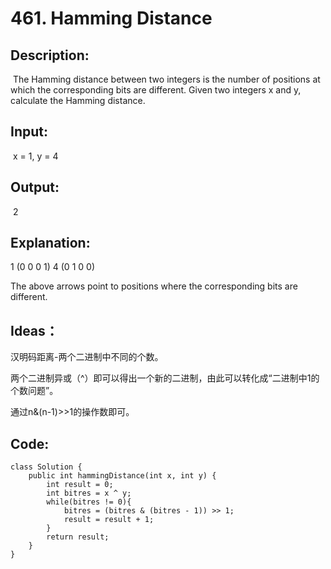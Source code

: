 # 461. Hamming Distance

## Description:

​	The Hamming distance between two integers is the number of positions at which the corresponding bits are different. Given two integers x and y, calculate the Hamming distance.

## Input:

​	x = 1, y = 4

## Output:

​	2

## Explanation:

1   (0 0 0 1)
4   (0 1 0 0)

The above arrows point to positions where the corresponding bits are different.

## Ideas：

汉明码距离-两个二进制中不同的个数。

两个二进制异或（^）即可以得出一个新的二进制，由此可以转化成“二进制中1的个数问题”。

通过n&(n-1)>>1的操作数即可。

## Code:

```
class Solution {
    public int hammingDistance(int x, int y) {
        int result = 0;
        int bitres = x ^ y;
        while(bitres != 0){
            bitres = (bitres & (bitres - 1)) >> 1;
            result = result + 1;
        }
        return result;
    }
}
```

